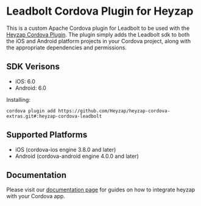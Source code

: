 Leadbolt Cordova Plugin for Heyzap
==================================

This is a custom Apache Cordova plugin for Leadbolt to be used with the [Heyzap Cordova Plugin](github.com/Heyzap/heyzap-cordova). The plugin simply adds the Leadbolt sdk to both the iOS and Android platform projects in your Cordova project, along with the appropriate dependencies and permissions.

SDK Verisons
------------
- iOS: 6.0
- Android: 6.0

Installing:
```
cordova plugin add https://github.com/Heyzap/heyzap-cordova-extras.git#:heyzap-cordova-leadbolt
```

Supported Platforms
-------------------
- iOS (cordova-ios engine 3.8.0 and later)
- Android (cordova-android engine 4.0.0 and later)

Documentation
-------------
Please visit our [documentation page](https://developers.heyzap.com/docs/cordova_sdk_setup_and_requirements#step-2-choose-your-3rdparty-sdks-optional) for guides on how to integrate heyzap with your Cordova app.
